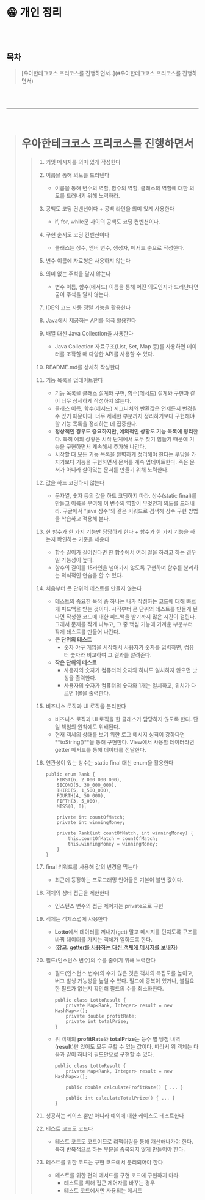 # 😁 개인 정리

<br>

<br>

## 목차

> [우아한테크코스 프리코스를 진행하면서..](#우아한테크코스 프리코스를 진행하면서)



<br>

<br>

---

<br>

> # 우아한테크코스 프리코스를 진행하면서
>
> > 1. 커밋 메시지를 의미 있게 작성한다
> >
> > 2. 이름을 통해 의도를 드러낸다
> >    - 이름을 통해 변수의 역할, 함수의 역할, 클래스의 역할에 대한 의도를 드러내기 위해 노력하라.
> >
> > 3. 공백도 코딩 컨벤션이다 + 공백 라인을 의미 있게 사용한다
> >    - if, for, while문 사이의 공백도 코딩 컨벤션이다.
> >
> > 4. 구현 순서도 코딩 컨벤션이다
> >    - 클래스는 상수, 멤버 변수, 생성자, 메서드 순으로 작성한다.
> >
> > 5. 변수 이름에 자료형은 사용하지 않는다
> >
> > 6. 의미 없는 주석을 달지 않는다
> >    - 변수 이름, 함수(메서드) 이름을 통해 어떤 의도인지가 드러난다면 굳이 주석을 달지 않는다.
> >
> > 7. IDE의 코드 자동 정렬 기능을 활용한다
> >
> > 8. Java에서 제공하는 API를 적극 활용한다
> >
> > 9. 배열 대신 Java Collection을 사용한다
> >    - Java Collection 자료구조(List, Set, Map 등)를 사용하면 데이터를 조작할 때 다양한 API를 사용할 수 있다.
> >
> > 10. README.md를 상세히 작성한다
> >
> > 11. 기능 목록을 업데이트한다
> >     - 기능 목록을 클래스 설계와 구현, 함수(메서드) 설계와 구현과 같이 너무 상세하게 작성하지 않는다. 
> >     - 클래스 이름, 함수(메서드) 시그니처와 반환값은 언제든지 변경될 수 있기 때문이다. 너무 세세한 부분까지 정리하기보다 구현해야 할 기능 목록을 정리하는 데 집중한다. 
> >     - **정상적인 경우도 중요하지만, 예외적인 상황도 기능 목록에 정리**한다. 특히 예외 상황은 시작 단계에서 모두 찾기 힘들기 때문에 기능을 구현하면서 계속해서 추가해 나간다.
> >     - 시작할 때 모든 기능 목록을 완벽하게 정리해야 한다는 부담을 가지기보다 기능을 구현하면서 문서를 계속 업데이트한다. 죽은 문서가 아니라 살아있는 문서를 만들기 위해 노력한다.
> >
> > 12. 값을 하드 코딩하지 않는다
> >     - 문자열, 숫자 등의 값을 하드 코딩하지 마라. 상수(static final)를 만들고 이름을 부여해 이 변수의 역할이 무엇인지 의도를 드러내라. 구글에서 "java 상수"와 같은 키워드로 검색해 상수 구현 방법을 학습하고 적용해 본다.
> >
> > 13. 한 함수가 한 가지 기능만 담당하게 한다 + 함수가 한 가지 기능을 하는지 확인하는 기준을 세운다
> >     - 함수 길이가 길어진다면 한 함수에서 여러 일을 하려고 하는 경우일 가능성이 높다.
> >     - 함수의 길이를 15라인을 넘어가지 않도록 구현하며 함수를 분리하는 의식적인 연습을 할 수 있다.
> >
> > 14. 처음부터 큰 단위의 테스트를 만들지 않는다
> >     - 테스트의 중요한 목적 중 하나는 내가 작성하는 코드에 대해 빠르게 피드백을 받는 것이다. 시작부터 큰 단위의 테스트를 만들게 된다면 작성한 코드에 대한 피드백을 받기까지 많은 시간이 걸린다. 그래서 문제를 작게 나누고, 그 중 핵심 기능에 가까운 부분부터 작게 테스트를 만들어 나간다.
> >     - **큰 단위의 테스트**
> >       - 숫자 야구 게임을 시작해서 사용자가 숫자를 입력하면, 컴퓨터 숫자와 비교하여 그 결과를 알려준다.
> >     - **작은 단위의 테스트**
> >       - 사용자의 숫자가 컴퓨터의 숫자와 하나도 일치하지 않으면 낫싱을 출력한다.
> >       - 사용자의 숫자가 컴퓨터의 숫자와 1개는 일치하고, 위치가 다르면 1볼을 출력한다.
> >
> > 15. 비즈니스 로직과 UI 로직을 분리한다
> >
> >     - 비즈니스 로직과 UI 로직을 한 클래스가 담당하지 않도록 한다. 단일 책임의 원칙에도 위배된다.
> >     - 현재 객체의 상태를 보기 위한 로그 메시지 성격이 강하다면 **toString()**을 통해 구현한다. View에서 사용할 데이터라면 getter 메서드를 통해 데이터를 전달한다.
> >
> > 16. 연관성이 있는 상수는 static final 대신 enum을 활용한다
> >
> >     ```
> >     public enum Rank {
> >         FIRST(6, 2_000_000_000),
> >         SECOND(5, 30_000_000),
> >         THIRD(5, 1_500_000),
> >         FOURTH(4, 50_000),
> >         FIFTH(3, 5_000),
> >         MISS(0, 0);
> >     
> >         private int countOfMatch;
> >         private int winningMoney;
> >     
> >         private Rank(int countOfMatch, int winningMoney) {
> >             this.countOfMatch = countOfMatch;
> >             this.winningMoney = winningMoney;
> >         }
> >     }
> >     ```
> >
> > 17. final 키워드를 사용해 값의 변경을 막는다
> >
> >     - 최근에 등장하는 프로그래밍 언어들은 기본이 불변 값이다.
> >
> > 18. 객체의 상태 접근을 제한한다
> >
> >     - 인스턴스 변수의 접근 제어자는 private으로 구현
> >
> > 19. 객체는 객체스럽게 사용한다
> >
> >     - **Lotto**에서 데이터를 꺼내지(get) 말고 메시지를 던지도록 구조를 바꿔 데이터를 가지는 객체가 일하도록 한다.
> >     - (**참고**. [getter를 사용하는 대신 객체에 메시지를 보내자](https://tecoble.techcourse.co.kr/post/2020-04-28-ask-instead-of-getter/))
> >
> > 20. 필드(인스턴스 변수)의 수를 줄이기 위해 노력한다
> >
> >     - 필드(인스턴스 변수)의 수가 많은 것은 객체의 복잡도를 높이고, 버그 발생 가능성을 높일 수 있다. 필드에 중복이 있거나, 불필요한 필드가 없는지 확인해 필드의 수를 최소화한다.
> >
> >       ```
> >       public class LottoResult {
> >           private Map<Rank, Integer> result = new HashMap<>();
> >           private double profitRate;
> >           private int totalPrize;
> >       }
> >       ```
> >
> >     - 위 객체의 **profitRate**와 **totalPrize**는 등수 별 당첨 내역(**result**)만 있어도 모두 구할 수 있는 값이다. 따라서 위 객체는 다음과 같이 하나의 필드만으로 구현할 수 있다.
> >
> >       ```
> >       public class LottoResult {
> >           private Map<Rank, Integer> result = new HashMap<>();
> >       
> >           public double calculateProfitRate() { ... }
> >           
> >           public int calculateTotalPrize() { ... }
> >       }
> >       ```
> >
> > 21. 성공하는 케이스 뿐만 아니라 예외에 대한 케이스도 테스트한다
> > 22. 테스트 코드도 코드다
> >     - 테스트 코드도 코드이므로 리팩터링을 통해 개선해나가야 한다. 특히 반복적으로 하는 부분을 중복되지 않게 만들어야 한다.
> > 23. 테스트를 위한 코드는 구현 코드에서 분리되어야 한다
> >     - 테스트를 위한 편의 메서드를 구현 코드에 구현하지 마라.
> >       - 테스트를 위해 접근 제어자를 바꾸는 경우
> >       - 테스트 코드에서만 사용되는 메서드


